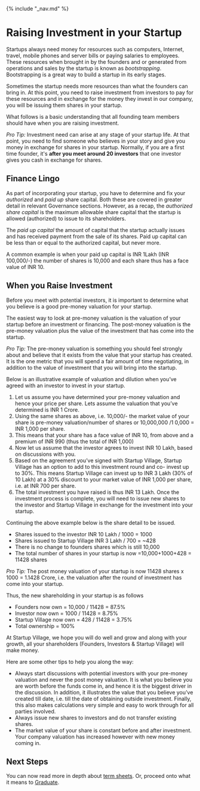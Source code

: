 {% include "_nav.md" %}

# Raising Investment in your Startup
 
Startups always need money for resources such as computers, Internet, travel, mobile phones and server bills or paying salaries to employees. These resources when brought in by the founders and or generated from operations and sales by the startup is known as *bootstrapping*. Bootstrapping is a great way to build a startup in its early stages.

Sometimes the startup needs more resources than what the founders can bring in. At this point, you need to raise investment from investors to pay for these resources and in exchange for the money they invest in our company, you will be issuing them shares in your startup.

What follows is a basic understanding that all founding team members should have when you are raising investment. 

*Pro Tip:* Investment need can arise at any stage of your startup life. At that point, you need to find someone who believes in your story and give you money in exchange for shares in your startup. Normally, if you are a first time founder, it's **after you meet around 20 investors** that one investor gives you cash in exchange for shares.

## Finance Lingo

As part of incorporating your startup, you have to determine and fix your *authorized* and *paid up* share capital.  Both these are covered in greater detail in relevant Governance sections. However, as a recap, the *authorized share capital* is the maximum allowable share capital that the startup is allowed (authorized) to issue to its shareholders.
 
The *paid up capital* the amount of capital that the startup actually issues and has received payment from the sale of its shares.  Paid up capital can be less than or equal to the authorized capital, but never more.
 
A common example is when your paid up capital is INR 1Lakh (INR 100,000/-) the number of shares is 10,000 and each share thus has a face value of INR 10.
 
## When you Raise Investment
 
Before you meet with potential investors, it is important to determine what you believe is a good pre-money valuation for your startup.
 
The easiest way to look at pre-money valuation is the valuation of your startup before an investment or financing.  The post-money valuation is the pre-money valuation plus the value of the investment that has come into the startup.
 
*Pro Tip:* The pre-money valuation is something you should feel strongly about and believe that it exists from the value that your startup has created.  It is the one metric that you will spend a fair amount of time negotiating, in addition to the value of investment that you will bring into the startup. 
 
Below is an illustrative example of valuation and dilution when you’ve agreed with an investor to invest in your startup. 
 
1. Let us assume you have determined your pre-money valuation and hence your price per share. Lets assume the valuation that you’ve determined is INR 1 Crore.
2. Using the same shares as above, i.e. 10,000/- the market value of your share is pre-money valuation/number of shares or 10,000,000 /1 0,000 = INR 1,000 per share. 
3. This means that your share has a face value of INR 10, from above and a premium of INR 990 (thus the total of INR 1,000)
4. Now let us assume that the investor agrees to invest INR 10 Lakh, based on discussions with you.
5. Based on the agreement you’ve signed with Startup Village, Startup Village has an option to add to this investment round and co- invest up to 30%.  This means Startup Village can invest up to INR 3 Lakh (30% of 10 Lakh) at a 30% discount to your market value of INR 1,000 per share, i.e. at INR 700 per share.
6. The total investment you have raised is thus INR 13 Lakh. Once the investment process is complete, you will need to issue new shares to the investor and Startup Village in exchange for the investment into your startup.

 
Continuing the above example below is the share detail to be issued.
 
* Shares issued to the investor INR 10 Lakh / 1000 = 1000
* Shares issued to Startup Village INR 3 Lakh / 700 = ~428
* There is no change to founders shares which is still 10,000
* The total number of shares in your startup is now =10,000+1000+428 = 11428 shares

 
*Pro Tip:* The post money valuation of your startup is now 11428 shares x 1000 = 1.1428 Crore, i.e. the valuation after the round of investment has come into your startup.
 
Thus, the new shareholding in your startup is as follows
 
* Founders now own = 10,000 / 11428 = 87.5%
* Investor now own = 1000 / 11428 = 8.75%
* Startup Village now own = 428 / 11428 = 3.75%
* Total ownership = 100%

At Startup Village, we hope you will do well and grow and along with your growth, all your shareholders (Founders, Investors & Startup Village) will make money.
 
Here are some other tips to help you along the way:
 
* Always start discussions with potential investors with your pre-money valuation and never the post money valuation.  It is what you believe you are worth before the funds come in, and hence it is the biggest driver in the discussion.  In addition, it illustrates the value that you believe you’ve created till date, i.e. till the date of obtaining outside investment.  Finally, this also makes calculations very simple and easy to work through for all parties involved.
* Always issue new shares to investors and do not transfer existing shares.
* The market value of your share is constant before and after investment. Your company valuation has increased however with new money coming in.

## Next Steps
You can now read more in depth about [term sheets](6.1-termsheets.md). Or, proceed onto what it means to [Graduate](7-graduation.md).
